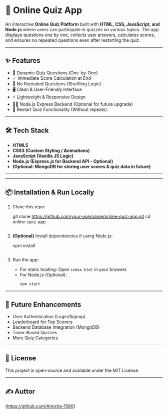 # 🧠 Online Quiz App

An interactive **Online Quiz Platform** built with **HTML, CSS, JavaScript, and Node.js** where users can participate in quizzes on various topics. The app displays questions one by one, collects user answers, calculates scores, and ensures no repeated questions even after restarting the quiz.


---

## ✨ Features
- 📄 Dynamic Quiz Questions (One-by-One)
- ✅ Immediate Score Calculation at End
- 🔄 No Repeated Questions (Shuffling Logic)
- 🖥️ Clean & User-Friendly Interface
- ⚡ Lightweight & Responsive Design
- 🧑‍💻 Node.js Express Backend (Optional for future upgrade)
- 🔄 Restart Quiz Functionality (Without repeats)

---

## 🛠️ Tech Stack
- **HTML5**
- **CSS3 (Custom Styling / Animations)**
- **JavaScript (Vanilla JS Logic)**
- **Node.js (Express.js for Backend API - Optional)**
- **(Optional: MongoDB for storing user scores & quiz data in future)**

---


---

## 📦 Installation & Run Locally
1. Clone this repo:
    
    git clone https://github.com/your-username/online-quiz-app.git
    cd online-quiz-app
    ```

2. **(Optional)** Install dependencies if using Node.js:
   
    npm install
    ```

3. Run the app:
    - For static hosting:
        Open `index.html` in your browser.
    - For Node.js (Optional):
        ```bash
        npm start
        ```

---

## 📝 Future Enhancements
- User Authentication (Login/Signup)
- Leaderboard for Top Scorers
- Backend Database Integration (MongoDB)
- Timer-Based Quizzes
- More Quiz Categories

---


## 📄 License
This project is open-source and available under the MIT License.

---

## ✍️ Auttor
(https://github.com/Amisha-1580)
